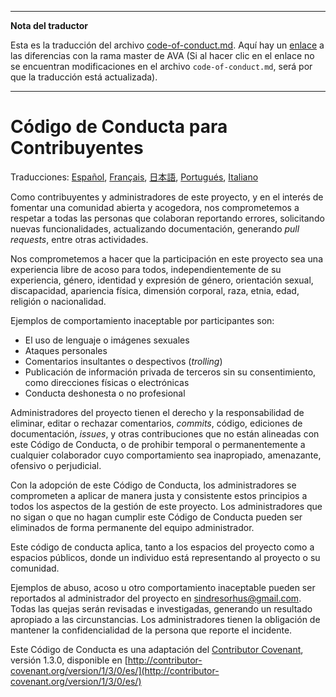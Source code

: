 ___
**Nota del traductor**

Esta es la traducción del archivo [code-of-conduct.md](https://github.com/sindresorhus/ava/blob/master/code-of-conduct.md). Aquí hay un [enlace](https://github.com/sindresorhus/ava/compare/4111f9483f2ff6a158b603735a712eee3ab074c4...master#diff-d3030a18b089fdb1fbfabf6e75e4aef0) a las diferencias con la rama master de AVA (Si al hacer clic en el enlace no se encuentran modificaciones en el archivo `code-of-conduct.md`, será por que la traducción está actualizada).
___
# Código de Conducta para Contribuyentes

Traducciones: [Español](https://github.com/sindresorhus/ava-docs/blob/master/es_ES/code-of-conduct.md), [Français](https://github.com/sindresorhus/ava-docs/blob/master/fr_FR/code-of-conduct.md), [日本語](https://github.com/sindresorhus/ava-docs/blob/master/ja_JP/code-of-conduct.md), [Portugués](https://github.com/sindresorhus/ava-docs/blob/master/pt_BR/code-of-conduct.md), [Italiano](https://github.com/sindresorhus/ava-docs/blob/master/it_IT/code-of-conduct.md)

Como contribuyentes y administradores de este proyecto, y en el interés de fomentar una comunidad abierta y acogedora, nos comprometemos a respetar a todas las personas que colaboran reportando errores, solicitando nuevas funcionalidades, actualizando documentación, generando *pull requests*, entre otras actividades.

Nos comprometemos a hacer que la participación en este proyecto sea una experiencia libre de acoso para todos, independientemente de su experiencia, género, identidad y expresión de género, orientación sexual, discapacidad, apariencia física, dimensión corporal, raza, etnia, edad, religión o nacionalidad.

Ejemplos de comportamiento inaceptable por participantes son:

* El uso de lenguaje o imágenes sexuales
* Ataques personales
* Comentarios insultantes o despectivos (*trolling*)
* Publicación de información privada de terceros sin su consentimiento, como direcciones físicas o electrónicas
* Conducta deshonesta o no profesional

Administradores del proyecto tienen el derecho y la responsabilidad de eliminar, editar o rechazar comentarios, *commits*, código, ediciones de documentación, *issues*, y otras contribuciones que no están alineadas con este Código de Conducta, o de prohibir temporal o permanentemente a cualquier colaborador cuyo comportamiento sea inapropiado, amenazante, ofensivo o perjudicial.

Con la adopción de este Código de Conducta, los administradores se comprometen a aplicar de manera justa y consistente estos principios a todos los aspectos de la gestión de este proyecto. Los administradores que no sigan o que no hagan cumplir este Código de Conducta pueden ser eliminados de forma permanente del equipo administrador.

Este código de conducta aplica, tanto a los espacios del proyecto como a espacios públicos, donde un individuo está representando al proyecto o su comunidad.

Ejemplos de abuso, acoso u otro comportamiento inaceptable pueden ser reportados al administrador del proyecto en sindresorhus@gmail.com. Todas las quejas serán revisadas e investigadas, generando un resultado apropiado a las circunstancias. Los administradores tienen la obligación de mantener la confidencialidad de la persona que reporte el incidente.

Este Código de Conducta es una adaptación del [Contributor Covenant](http://contributor-covenant.org), versión 1.3.0, disponible en [http://contributor-covenant.org/version/1/3/0/es/](http://contributor-covenant.org/version/1/3/0/es/)
